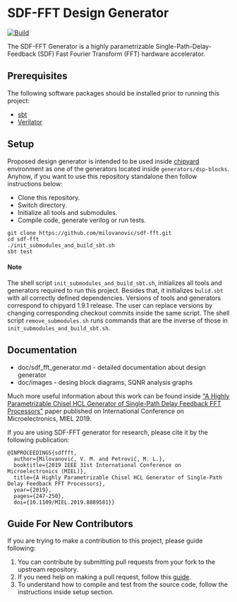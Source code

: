 # SDF-FFT Design Generator
[![Build](https://github.com/milovanovic/sdf-fft/actions/workflows/test.yml/badge.svg)](https://github.com/milovanovic/sdf-fft/actions/workflows/test.yml)

The SDF-FFT Generator is a highly parametrizable Single-Path-Delay-Feedback (SDF) Fast Fourier Transform (FFT) hardware accelerator.


## Prerequisites

The following software packages should be installed prior to running this project:
* [sbt](http://www.scala-sbt.org)
* [Verilator](http://www.veripool.org/wiki/verilator)

## Setup

Proposed design generator is intended to be used inside [chipyard](https://github.com/ucb-bar/chipyard) environment as one of the generators located inside `generators/dsp-blocks`. Anyhow, if you want to use this repository standalone then follow instructions below:

*  Clone this repository.
*  Switch directory.
*  Initialize all tools and submodules.
*  Compile code, generate verilog or run tests.

```
git clone https://github.com/milovanovic/sdf-fft.git
cd sdf-fft
./init_submodules_and_build_sbt.sh
sbt test
```

#### Note
The shell script `init_submodules_and_build_sbt.sh`, initializes all tools and generators required to run this project. Besides that, it initializes `bulid.sbt` with all correctly defined dependencies. Versions of tools and generators correspond to chipyard 1.9.1 release. The user can replace versions by changing corresponding checkout commits inside the same script.
The shell script `remove_submodules.sh` runs commands that are the inverse of those in `init_submodules_and_build_sbt.sh`.

## Documentation

* doc/sdf_fft_generator.md - detailed documentation about design generator
* doc/images - desing block diagrams, SQNR analysis graphs

Much more useful information about this work can be found inside ["A Highly Parametrizable Chisel HCL Generator of Single-Path Delay Feedback FFT Processors"](https://ieeexplore.ieee.org/document/8889581) paper published on International Conference on Microelectronics, MIEL 2019.

If you are using SDF-FFT generator for research, please cite it by the following publication:

    @INPROCEEDINGS{sdffft,
      author={Milovanović, V. M. and Petrović, M. L.},
      booktitle={2019 IEEE 31st International Conference on Microelectronics (MIEL)},
      title={A Highly Parametrizable Chisel HCL Generator of Single-Path Delay Feedback FFT Processors},
      year={2019},
      pages={247-250},
      doi={10.1109/MIEL.2019.8889581}}

## Guide For New Contributors

If you are trying to make a contribution to this project, please guide following:
1. You can contribute by submitting pull requests from your fork to the upstream repository.
2. If you need help on making a pull request, follow this [guide](https://docs.github.com/en/github/collaborating-with-pull-requests/proposing-changes-to-your-work-with-pull-requests/about-pull-requests).
3. To understand how to compile and test from the source code, follow the instructions inside setup section.

